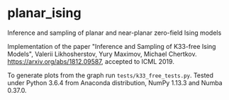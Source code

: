 # planar_ising

Inference and sampling of planar and near-planar zero-field Ising models

Implementation of the paper "Inference and Sampling of K33-free Ising Models", Valerii Likhosherstov, Yury Maximov, Michael Chertkov. https://arxiv.org/abs/1812.09587, accepted to ICML 2019.

To generate plots from the graph run `tests/k33_free_tests.py`. Tested under Python 3.6.4 from Anaconda distribution, NumPy 1.13.3 and Numba 0.37.0.
